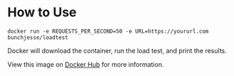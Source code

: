 # How to Use

`docker run -e REQUESTS_PER_SECOND=50 -e URL=https://yoururl.com bunchjesse/loadtest`

Docker will download the container, run the load test, and print the results.

View this image on [Docker Hub](https://hub.docker.com/r/bunchjesse/loadtest/) for more information.
